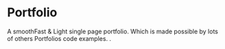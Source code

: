 # Portfolio
A smoothFast &amp; Light single page portfolio. Which is made possible by lots of others Portfolios code examples. .
